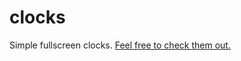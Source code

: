 # clocks
Simple fullscreen clocks. [Feel free to check them out.](https://roblan11.github.io/clocks/)
